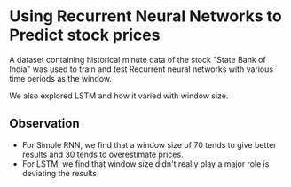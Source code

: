# Using Recurrent Neural Networks to Predict stock prices

A dataset containing historical minute data of the stock "State Bank of India" was used to train and test Recurrent neural networks with various time periods as the window.

We also explored LSTM and how it varied with window size.

## Observation
- For Simple RNN, we find that a window size of 70 tends to give better results and 30 tends to overestimate prices.
- For LSTM, we find that window size didn't really play a major role is deviating the results.